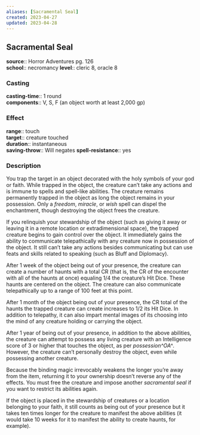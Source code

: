 ```yaml
---
aliases: [Sacramental Seal]
created: 2023-04-27
updated: 2023-04-28
---
```


## Sacramental Seal

**source**:: Horror Adventures pg. 126  
**school**:: necromancy
**level**:: cleric 8, oracle 8

### Casting

**casting-time**:: 1 round  
**components**:: V, S, F (an object worth at least 2,000 gp)

### Effect

**range**:: touch  
**target**:: creature touched  
**duration**:: instantaneous  
**saving-throw**:: Will negates
**spell-resistance**:: yes

### Description

You trap the target in an object decorated with the holy symbols of your god or faith. While trapped in the object, the creature can’t take any actions and is immune to spells and spell-like abilities. The creature remains permanently trapped in the object as long the object remains in your possession. Only a *freedom*, *miracle*, or *wish* spell can dispel the enchantment, though destroying the object frees the creature.  
  
If you relinquish your stewardship of the object (such as giving it away or leaving it in a remote location or extradimensional space), the trapped creature begins to gain control over the object. It immediately gains the ability to communicate telepathically with any creature now in possession of the object. It still can’t take any actions besides communicating but can use feats and skills related to speaking (such as Bluff and Diplomacy).  
  
After 1 week of the object being out of your presence, the creature can create a number of haunts with a total CR (that is, the CR of the encounter with all of the haunts at once) equaling 1/4 the creature’s Hit Dice. These haunts are centered on the object. The creature can also communicate telepathically up to a range of 100 feet at this point.  
  
After 1 month of the object being out of your presence, the CR total of the haunts the trapped creature can create increases to 1/2 its Hit Dice. In addition to telepathy, it can also impart mental images of its choosing into the mind of any creature holding or carrying the object.  
  
After 1 year of being out of your presence, in addition to the above abilities, the creature can attempt to possess any living creature with an Intelligence score of 3 or higher that touches the object, as per *possession^OA^*. However, the creature can’t personally destroy the object, even while possessing another creature.  
  
Because the binding magic irrevocably weakens the longer you’re away from the item, returning it to your ownership doesn’t reverse any of the effects. You must free the creature and impose another *sacramental seal* if you want to restrict its abilities again.  
  
If the object is placed in the stewardship of creatures or a location belonging to your faith, it still counts as being out of your presence but it takes ten times longer for the creature to manifest the above abilities (it would take 10 weeks for it to manifest the ability to create haunts, for example).
